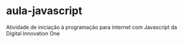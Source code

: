 # aula-javascript
Atividade de iniciação à programação para internet com Javascript da Digital Innovation One
